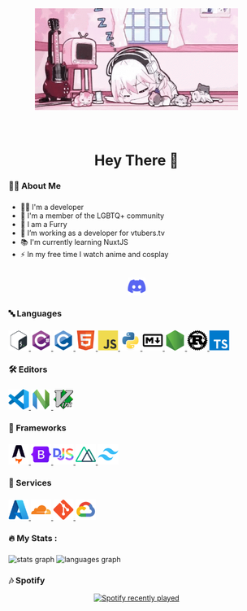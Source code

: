 <div align="center">
  <img height="200" width="400" src="./.github/assets/head.gif"  />
</div>

###

<br clear="both">

<h1 align="center">Hey There 👋</h1>

###

<h3 align="left">👩‍💻  About Me</h3>

###

<div align="left">
  <ul>
    <li>👩‍💻 I'm a developer</li>
    <li>🌈 I'm a member of the LGBTQ+ community</li>
    <li>🦊 I am a Furry</li>
    <li>🔭 I’m working as a developer for vtubers.tv</li>
    <li>📚 I'm currently learning NuxtJS</li>
    <li>⚡ In my free time I watch anime and cosplay</li>
  </ul>

  <br>
  <div align="center">
    <a href="https://vtubers.tv">
      <img src="./.github/assets/images/socials/discord.svg" alt="discord" width="35" height="35" /> 
    </a>
</div>
</div>

###

<h3 align="left">🔤 Languages</h3>

###

<div align="left">
  <a href="https://bash.gnu.org/">
    <img src="./.github/assets/images/programming/bash.svg" alt="bash" width="40" height="40" />
  </a>
  <a href="https://docs.microsoft.com/en-us/dotnet/csharp/">
    <img src="./.github/assets/images/programming/csharp.svg" alt="csharp" width="40" height="40" />
  </a>
  <a href="https://www.iso.org/standard/74528.html">
    <img src="./.github/assets/images/programming/c.svg" alt="c" width="40" height="40" />
  </a>
  <a href="https://developer.mozilla.org/en-US/docs/Web/HTML">
    <img src="./.github/assets/images/programming/html5.svg" alt="html5" width="40" height="40" />
  </a>
  <a href="https://developer.mozilla.org/en-US/docs/Web/JavaScript">
    <img src="./.github/assets/images/programming/javascript.svg" alt="javascript" width="40" height="40" />
  </a>
  <a href="https://www.python.org/">
    <img src="./.github/assets/images/programming/python.svg" alt="python" width="40" height="40" />
  </a>
  <a href="https://daringfireball.net/projects/markdown/">
    <img src="./.github/assets/images/programming/markdown.svg" alt="markdown" width="40" height="40" />
  </a>
  <a href="https://nodejs.org/">
    <img src="./.github/assets/images/programming/nodejs.svg" alt="nodejs" width="40" height="40" />
  </a>
  <a href="https://www.rust-lang.org/">
    <img src="./.github/assets/images/programming/rust.svg" alt="rust" width="40" height="40" />
  </a>
  <a href="https://www.typescriptlang.org/">
    <img src="./.github/assets/images/programming/typescript.svg" alt="typescript" width="40" height="40" />
  </a>
</div>

###

<h3 align="left">🛠️  Editors</h3>

###

<div align="left">
  <a href="https://code.visualstudio.com/">
    <img src="./.github/assets/images/editors/vscode.svg" alt="vscode" width="40" height="40" />
    </a>
    <a href="https://neovim.io/">
      <img src="./.github/assets/images/editors/neovim.svg" alt="neovim" width="40" height="40" />
    </a>
    <a href="https://www.vim.org/">
      <img src="./.github/assets/images/editors/vim.svg" alt="vim" width="40" height="40" />
    </a>
</div>

###

<h3 align="left">🔧  Frameworks</h3>

###

<div align="left">
    <a href="https://astro.build">
      <img src="./.github/assets/images/frameworks/astro.svg" alt="astro" width="40" height="40" />
    </a>
    <a href="https://getbootstrap.com/">
      <img src="./.github/assets/images/frameworks/bootstrap.svg" alt="bootstrap" width="40" height="40" />
    </a>
    <a href="https://discord.js.org/">
      <img src="./.github/assets/images/frameworks/discordjs.svg" alt="discordjs" width="40" height="40" />
    </a>
    <a href="https://nuxtjs.org/">
      <img src="./.github/assets/images/frameworks/nuxtjs.svg" alt="nuxtjs" width="40" height="40" />
    </a>
    <a href="https://tailwindcss.com/">
      <img src="./.github/assets/images/frameworks/tailwindcss.svg" alt="tailwindcss" width="40" height="40" />
    </a>
</div>

###

<h3 align="left">🔗  Services</h3>

###

<div align="left">
    <a href="https://azure.microsoft.com/">
      <img src="./.github/assets/images/services/azure.svg" alt="azure" width="40" height="40" />
    </a>
    <a href="https://www.cloudflare.com/">
      <img src="./.github/assets/images/services/cloudflare.svg" alt="cloudflare" width="40" height="40" />
    </a>
    <a href="https://git-scm.com/">
      <img src="./.github/assets/images/services/git.svg" alt="git" width="40" height="40" />
    </a>
    <a href="https://cloud.google.com/">
      <img src="./.github/assets/images/services/googlecloud.svg" alt="googlecloud" width="40" height="40" />
    </a>
</div>

###

<h3 align="left">🔥   My Stats :</h3>

###

<div align="left">
  <img src="https://github-readme-stats.vercel.app/api?username=yamiOnEstrogen&hide_title=false&hide_rank=false&show_icons=true&include_all_commits=true&count_private=true&disable_animations=false&theme=dracula&locale=en&hide_border=false&order=1" height="150" alt="stats graph"  /> 

<img src="https://github-readme-stats.vercel.app/api/top-langs/?username=yamiOnEstrogen&layout=compact&theme=dracula&hide_border=false&langs_count=10" height="150" alt="languages graph"  />
</div>


###

<h3 align="left">🎶  Spotify</h3>

<div align="center">
  <a href="https://open.spotify.com/user/31ztkrtzz4grziugqpjtxna74ija">
    <img src="https://spotify-recently-played-readme.vercel.app/api?user=31ztkrtzz4grziugqpjtxna74ija&count=5&unique=true" alt="Spotify recently played"  />
  </a>
</div>

###

